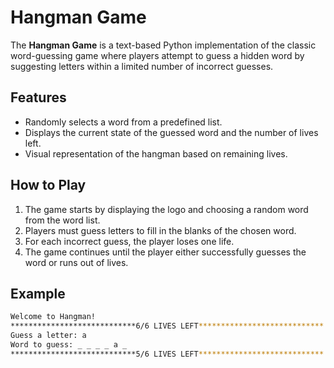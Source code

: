 # Hangman Game

The **Hangman Game** is a text-based Python implementation of the classic word-guessing game where players attempt to guess a hidden word by suggesting letters within a limited number of incorrect guesses. 

## Features
- Randomly selects a word from a predefined list.
- Displays the current state of the guessed word and the number of lives left.
- Visual representation of the hangman based on remaining lives.

## How to Play
1. The game starts by displaying the logo and choosing a random word from the word list.
2. Players must guess letters to fill in the blanks of the chosen word.
3. For each incorrect guess, the player loses one life.
4. The game continues until the player either successfully guesses the word or runs out of lives.

## Example
```bash
Welcome to Hangman!
****************************6/6 LIVES LEFT****************************
Guess a letter: a
Word to guess: _ _ _ _ a _
****************************5/6 LIVES LEFT****************************
